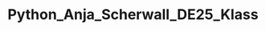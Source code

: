 # Python_Anja_Scherwall_DE25_Klass

<!-- Detta kommer inte synas, kommentar för .md markdown file -->


